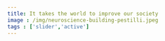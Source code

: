 ```yaml
---
title: It takes the world to improve our society
image : /img/neuroscience-building-pestilli.jpeg
tags : ['slider','active']
---
```

